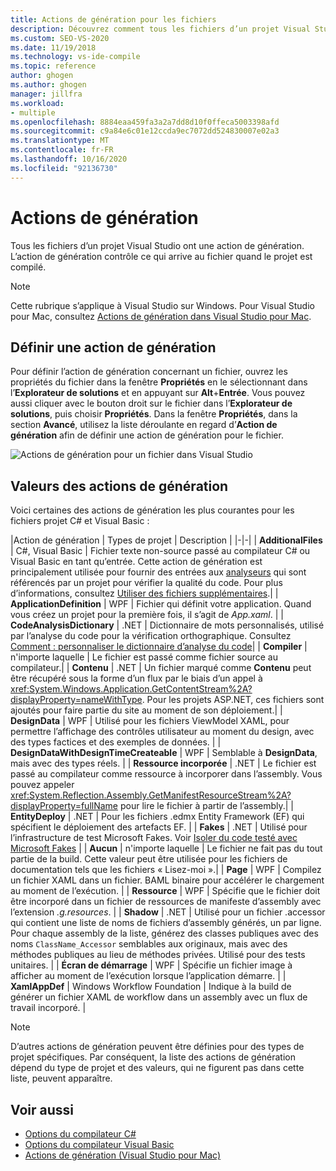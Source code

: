 ```yaml
---
title: Actions de génération pour les fichiers
description: Découvrez comment tous les fichiers d’un projet Visual Studio possèdent une action de génération et que l’action de génération contrôle ce qui se passe au niveau du fichier lorsque le projet est compilé.
ms.custom: SEO-VS-2020
ms.date: 11/19/2018
ms.technology: vs-ide-compile
ms.topic: reference
author: ghogen
ms.author: ghogen
manager: jillfra
ms.workload:
- multiple
ms.openlocfilehash: 8884eaa459fa3a2a7dd8d10f0ffeca5003398afd
ms.sourcegitcommit: c9a84e6c01e12ccda9ec7072dd524830007e02a3
ms.translationtype: MT
ms.contentlocale: fr-FR
ms.lasthandoff: 10/16/2020
ms.locfileid: "92136730"
---
```

# <a name="build-actions"></a>Actions de génération

Tous les fichiers d’un projet Visual Studio ont une action de génération. L’action de génération contrôle ce qui arrive au fichier quand le projet est compilé.

> [!NOTE]
> Cette rubrique s’applique à Visual Studio sur Windows. Pour Visual Studio pour Mac, consultez [Actions de génération dans Visual Studio pour Mac](/visualstudio/mac/build-actions).

## <a name="set-a-build-action"></a>Définir une action de génération

Pour définir l’action de génération concernant un fichier, ouvrez les propriétés du fichier dans la fenêtre **Propriétés** en le sélectionnant dans l’**Explorateur de solutions** et en appuyant sur **Alt**+**Entrée**. Vous pouvez aussi cliquer avec le bouton droit sur le fichier dans l’**Explorateur de solutions**, puis choisir **Propriétés**. Dans la fenêtre **Propriétés**, dans la section **Avancé**, utilisez la liste déroulante en regard d’**Action de génération** afin de définir une action de génération pour le fichier.

![Actions de génération pour un fichier dans Visual Studio](media/build-actions.png)

## <a name="build-action-values"></a>Valeurs des actions de génération

Voici certaines des actions de génération les plus courantes pour les fichiers projet C# et Visual Basic :

|Action de génération | Types de projet | Description |
|-|-|
| **AdditionalFiles** | C#, Visual Basic | Fichier texte non-source passé au compilateur C# ou Visual Basic en tant qu’entrée. Cette action de génération est principalement utilisée pour fournir des entrées aux [analyseurs](../code-quality/roslyn-analyzers-overview.md) qui sont référencés par un projet pour vérifier la qualité du code. Pour plus d’informations, consultez [Utiliser des fichiers supplémentaires](https://github.com/dotnet/roslyn/blob/master/docs/analyzers/Using%20Additional%20Files.md).|
| **ApplicationDefinition** | WPF | Fichier qui définit votre application. Quand vous créez un projet pour la première fois, il s’agit de *App.xaml*. |
| **CodeAnalysisDictionary** | .NET | Dictionnaire de mots personnalisés, utilisé par l’analyse du code pour la vérification orthographique. Consultez [Comment : personnaliser le dictionnaire d’analyse du code](../code-quality/how-to-customize-the-code-analysis-dictionary.md)|
| **Compiler** | n'importe laquelle | Le fichier est passé comme fichier source au compilateur.|
| **Contenu** | .NET | Un fichier marqué comme **Contenu** peut être récupéré sous la forme d’un flux par le biais d’un appel à <xref:System.Windows.Application.GetContentStream%2A?displayProperty=nameWithType>. Pour les projets ASP.NET, ces fichiers sont ajoutés pour faire partie du site au moment de son déploiement.|
| **DesignData** | WPF | Utilisé pour les fichiers ViewModel XAML, pour permettre l’affichage des contrôles utilisateur au moment du design, avec des types factices et des exemples de données. |
| **DesignDataWithDesignTimeCreateable** | WPF | Semblable à **DesignData**, mais avec des types réels.  |
| **Ressource incorporée** | .NET | Le fichier est passé au compilateur comme ressource à incorporer dans l’assembly. Vous pouvez appeler <xref:System.Reflection.Assembly.GetManifestResourceStream%2A?displayProperty=fullName> pour lire le fichier à partir de l’assembly.|
| **EntityDeploy** | .NET | Pour les fichiers .edmx Entity Framework (EF) qui spécifient le déploiement des artefacts EF. |
| **Fakes** | .NET | Utilisé pour l’infrastructure de test Microsoft Fakes. Voir [Isoler du code testé avec Microsoft Fakes](../test/isolating-code-under-test-with-microsoft-fakes.md) |
| **Aucun** | n'importe laquelle | Le fichier ne fait pas du tout partie de la build. Cette valeur peut être utilisée pour les fichiers de documentation tels que les fichiers « Lisez-moi ».|
| **Page** | WPF | Compilez un fichier XAML dans un fichier. BAML binaire pour accélérer le chargement au moment de l’exécution. |
| **Ressource** | WPF | Spécifie que le fichier doit être incorporé dans un fichier de ressources de manifeste d’assembly avec l’extension *.g.resources*. |
| **Shadow** | .NET | Utilisé pour un fichier .accessor qui contient une liste de noms de fichiers d’assembly générés, un par ligne. Pour chaque assembly de la liste, générez des classes publiques avec des noms `ClassName_Accessor` semblables aux originaux, mais avec des méthodes publiques au lieu de méthodes privées. Utilisé pour des tests unitaires. |
| **Écran de démarrage** | WPF | Spécifie un fichier image à afficher au moment de l’exécution lorsque l’application démarre. |
| **XamlAppDef** | Windows Workflow Foundation | Indique à la build de générer un fichier XAML de workflow dans un assembly avec un flux de travail incorporé. |

> [!NOTE]
> D’autres actions de génération peuvent être définies pour des types de projet spécifiques. Par conséquent, la liste des actions de génération dépend du type de projet et des valeurs, qui ne figurent pas dans cette liste, peuvent apparaître.

## <a name="see-also"></a>Voir aussi

- [Options du compilateur C#](/dotnet/csharp/language-reference/compiler-options/listed-alphabetically)
- [Options du compilateur Visual Basic](/dotnet/visual-basic/reference/command-line-compiler/compiler-options-listed-alphabetically)
- [Actions de génération (Visual Studio pour Mac)](/visualstudio/mac/build-actions)
